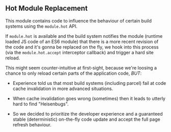 ## Hot Module Replacement

This module contains code to influence the behaviour of certain
build systems using the `module.hot` API.

If `module.hot` is available and the build system notifies the 
module (runtime loaded JS code of an ES6 module) that there is a
more recent revision of the code and it's gonna be replaced
on the fly, we hook into this process 
(via the `module.hot.accept` interceptor callback) and trigger 
a hard site reload.

This might seem counter-intuitive at first-sight, because we're 
loosing a chance to only reload certain parts of the application 
code, *BUT*:

- Experience told us that most build systems (including parcel) 
fail at code cache invalidation in more advanced situations.

- When cache invalidation goes wrong (sometimes) then it 
leads to utterly hard to find "Heisenbugs".

- So we decided to prioritize the developer experience and a 
guaranteed stable (deterministic) on-the-fly code update 
and accept the full page refresh behaviour.
